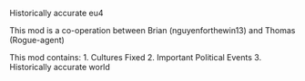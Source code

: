 Historically accurate eu4

This mod is a co-operation between Brian (nguyenforthewin13) and Thomas (Rogue-agent)

This mod contains:
    1. Cultures Fixed
    2. Important Political Events
    3. Historically accurate world